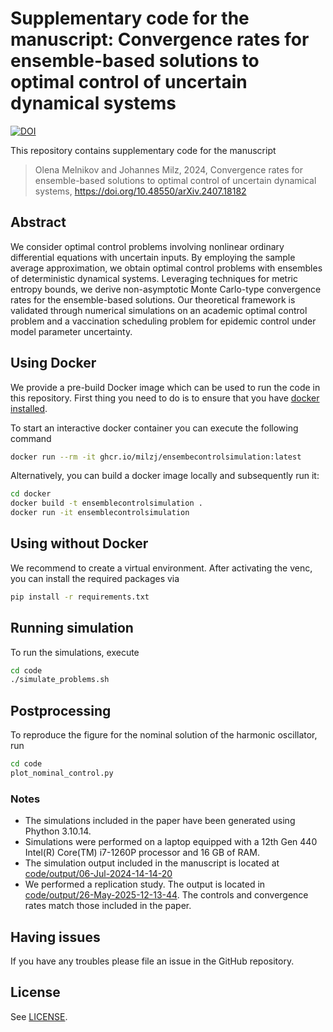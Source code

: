 # Supplementary code for the manuscript: Convergence rates for ensemble-based solutions to optimal control of uncertain dynamical systems

[![DOI](https://zenodo.org/badge/806452621.svg)](https://zenodo.org/doi/10.5281/zenodo.12740932)

This repository contains supplementary code for the manuscript
> Olena Melnikov and Johannes Milz, 2024, 
> Convergence rates for ensemble-based solutions to optimal control of uncertain dynamical systems,
> https://doi.org/10.48550/arXiv.2407.18182

## Abstract

We consider optimal control problems involving nonlinear ordinary differential equations with uncertain inputs. By employing the sample average approximation, we obtain optimal control problems with ensembles of deterministic dynamical systems. Leveraging techniques for metric entropy bounds, we derive non-asymptotic Monte Carlo-type convergence rates for the ensemble-based solutions. Our theoretical framework is validated through numerical simulations on an academic optimal control problem and a vaccination scheduling problem for epidemic control under model parameter uncertainty.

## Using Docker

We provide a pre-build Docker image which can be used to run the code in this repository. First thing you need to do is to ensure that you have [docker installed](https://docs.docker.com/get-docker/).

To start an interactive docker container you can execute the following command

```bash
docker run --rm -it ghcr.io/milzj/ensembecontrolsimulation:latest
```

Alternatively, you can build a docker image locally and subsequently run it:

```bash
cd docker
docker build -t ensemblecontrolsimulation .
docker run -it ensemblecontrolsimulation
```

## Using without Docker

We recommend to create a virtual environment. After activating the venc, you can install the required packages via

```bash
pip install -r requirements.txt
```

## Running simulation

To run the simulations, execute

```bash
cd code
./simulate_problems.sh
```

## Postprocessing

To reproduce the figure for the nominal solution
of the harmonic oscillator, run

```bash
cd code
plot_nominal_control.py
```

### Notes

- The simulations included in the paper have been generated using Phython 3.10.14.
- Simulations were performed on a laptop equipped with a 12th Gen
440 Intel(R) Core(TM) i7-1260P processor and 16 GB of RAM.
- The simulation output included in the manuscript is located at
[code/output/06-Jul-2024-14-14-20](code/output/06-Jul-2024-14-14-20)
- We performed a replication study. The output is located in
[code/output/26-May-2025-12-13-44](code/output/26-May-2025-12-13-44).
The controls and convergence rates match those included in the paper.

## Having issues

If you have any troubles please file an issue in the GitHub repository.

## License

See [LICENSE](LICENSE).
